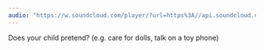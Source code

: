 ```yaml
---
audio: "https://w.soundcloud.com/player/?url=https%3A//api.soundcloud.com/tracks/1405592419%3Fsecret_token%3Ds-Okwavf7elYE&color=%23ff5500&auto_play=true&hide_related=false&show_comments=true&show_user=true&show_reposts=false&show_teaser=true&visual=true"
---
```


Does your child pretend? (e.g. care for dolls, talk on a toy phone)